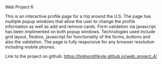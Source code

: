 
Web Project 6


This is an interactive profile page for a trip around the U.S. The page has multiple popup windows that allow the user to change the profile information as well as add and remove cards. Form validation via javascript has been implimented on both popup windows. Technologies used include grid layout, flexbox, javascript for functionality of the forms, buttons and also the validation. The page is fully responsive for any browser resolution including mobile phones.  


Link to the project on github: https://highsmithkyle.github.io/web_project_4/

 
